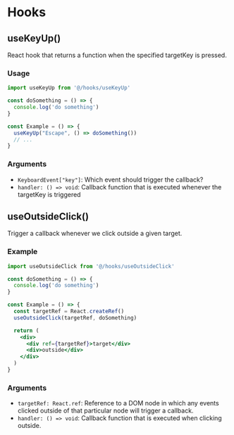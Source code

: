 # Hooks

## useKeyUp()

React hook that returns a function when the specified targetKey is pressed.

### Usage

```jsx
import useKeyUp from '@/hooks/useKeyUp'

const doSomething = () => {
  console.log('do something')
}

const Example = () => {
  useKeyUp("Escape", () => doSomething())
  // ...
}
```

### Arguments
- `KeyboardEvent["key"]`: Which event should trigger the callback?
- `handler: () => void`: Callback function that is executed whenever the targetKey is triggered

## useOutsideClick()

Trigger a callback whenever we click outside a given target.

### Example

```jsx
import useOutsideClick from '@/hooks/useOutsideClick'

const doSomething = () => {
  console.log('do something')
}

const Example = () => {
  const targetRef = React.createRef()
  useOutsideClick(targetRef, doSomething)

  return (
    <div>
      <div ref={targetRef}>target</div>
      <div>outside</div>
    </div>
  )
}
```

### Arguments

- `targetRef: React.ref`: Reference to a DOM node in which any events clicked outside of that particular node will trigger a callback.
- `handler: () => void`: Callback function that is executed when clicking outside.
